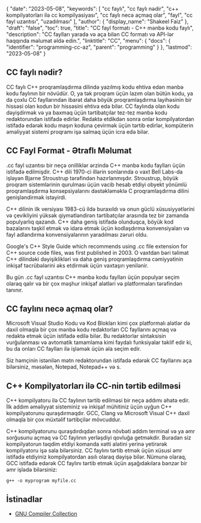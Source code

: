 {
  "date": "2023-05-08",
  "keywords": [
"cc faylı",
"cc faylı nədir",
"c++ kompilyatorları ilə cc kompilyasiyası",
"cc faylı necə açmaq olar",
"fayl",
"cc fayl uzantısı",
"uzadılması"
],
  "author": {
    "display_name": "Shakeel Faiz"
},
  "draft": "false",
  "toc": true,
  "title": "CC fayl formatı - C++ mənbə kodu faylı",
  "description": "CC faylları yarada və aça bilən CC formatı və API-lər haqqında məlumat əldə edin.",
  "linktitle": "CC",
  "menu": {
    "docs": {
      "identifier": "programming-cc-az",
      "parent": "programming"
}
},
  "lastmod": "2023-05-08"
}

## CC faylı nədir?

CC faylı C++ proqramlaşdırma dilində yazılmış kodu ehtiva edən mənbə kodu faylının bir növüdür. O, ya tək proqram üçün lazım olan bütün kodu, ya da çoxlu CC fayllarından ibarət daha böyük proqramlaşdırma layihəsinin bir hissəsi olan kodun bir hissəsini ehtiva edə bilər. CC faylında olan kodu dəyişdirmək və ya baxmaq üçün tərtibatçılar tez-tez mənbə kodu redaktorundan istifadə edirlər. Redaktə etdikdən sonra onlar kompilyatordan istifadə edərək kodu maşın koduna çevirmək üçün tərtib edirlər, kompüterin əməliyyat sistemi proqramı işə salmaq üçün icra edə bilər.

## CC Fayl Format - Ətraflı Məlumat

.cc fayl uzantısı bir neçə onilliklər ərzində C++ mənbə kodu faylları üçün istifadə edilmişdir. C++ dili 1970-ci illərin sonlarında o vaxt Bell Labs-da işləyən Bjarne Stroustrup tərəfindən hazırlanmışdır. Stroustrup, böyük proqram sistemlərinin qurulması üçün vacib hesab etdiyi obyekt yönümlü proqramlaşdırma konsepsiyalarını dəstəkləməklə C proqramlaşdırma dilini genişləndirmək istəyirdi.

C++ dilinin ilk versiyası 1983-cü ildə buraxıldı və onun güclü xüsusiyyətlərini və çevikliyini yüksək qiymətləndirən tərtibatçılar arasında tez bir zamanda populyarlıq qazandı. C++ daha geniş istifadə olunduqca, böyük kod bazalarını təşkil etmək və idarə etmək üçün kodlaşdırma konvensiyaları və fayl adlandırma konvensiyalarının yaradılması zəruri oldu.

Google's C++ Style Guide which recommends using .cc file extension for C++ source code files, was first published in 2003. O vaxtdan bəri təlimat C++ dilindəki dəyişiklikləri və daha geniş proqramlaşdırma cəmiyyətinin inkişaf təcrübələrini əks etdirmək üçün vaxtaşırı yenilənir.

Bu gün .cc fayl uzantısı C++ mənbə kodu faylları üçün populyar seçim olaraq qalır və bir çox məşhur inkişaf alətləri və platformaları tərəfindən tanınır.

## CC faylını necə açmaq olar?

Microsoft Visual Studio Kodu və Kod Blokları kimi çox platformalı alətlər də daxil olmaqla bir çox mənbə kodu redaktorları CC fayllarını açmaq və redaktə etmək üçün istifadə edilə bilər. Bu redaktorlar sintaksisin vurğulanması və avtomatik tamamlama kimi faydalı funksiyalar təklif edir ki, bu da onları CC faylları ilə işləmək üçün əla seçim edir.

Siz həmçinin istənilən mətn redaktorundan istifadə edərək CC fayllarını aça bilərsiniz, məsələn, Notepad, Notepad++ və s.

## C++ Kompilyatorları ilə CC-nin tərtib edilməsi

C++ kompilyatoru ilə CC faylının tərtib edilməsi bir neçə addımı əhatə edir. İlk addım əməliyyat sisteminiz və inkişaf mühitiniz üçün uyğun C++ kompilyatorunu quraşdırmaqdır. GCC, Clang və Microsoft Visual C++ daxil olmaqla bir çox müxtəlif tərtibçilər mövcuddur.

C++ kompilyatorunu quraşdırdıqdan sonra növbəti addım terminal və ya əmr sorğusunu açmaq və CC faylının yerləşdiyi qovluğa getməkdir. Buradan siz kompilyatorun təqdim etdiyi komanda xətti alətini yerinə yetirərək kompilyatoru işə sala bilərsiniz. CC faylını tərtib etmək üçün xüsusi əmr istifadə etdiyiniz kompilyatordan asılı olaraq dəyişə bilər. Nümunə olaraq, GCC istifadə edərək CC faylını tərtib etmək üçün aşağıdakılara bənzər bir əmr işlədə bilərsiniz:

```
g++ -o myprogram myfile.cc
```

## İstinadlar
* [GNU Compiler Collection](https://en.wikipedia.org/wiki/GNU_Compiler_Collection)


